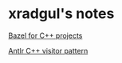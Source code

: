 # xradgul's notes

[Bazel for C++ projects](bazel_cpp.md)

[Antlr C++ visitor pattern](antlr_cpp_visitor.md)
